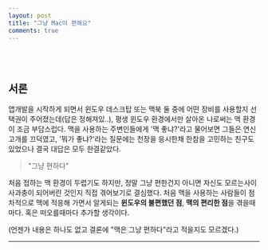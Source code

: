 ```yaml
---
layout: post
title: "그냥 Mac이 편해요"
comments: true
---
```


<br><br>

## 서론
앱개발을 시작하게 되면서 윈도우 데스크탑 또는 맥북 둘 중에 어떤 장비를 사용할지 선택권이 주어졌는데(답은 정해져있..), 평생 윈도우 환경에서만 살아온 나로써는 맥 환경이 조금 부담스럽다. 맥을 사용하는 주변인들에게 '맥 좋냐?'라고 물어보면 그들은 연신 고개를 끄덕였고, '뭐가 좋냐?'라는 질문에는 천장을 응시한채 한참을 고민하는 친구도 있었으나 결국 대답은 모두 한결같았다.

>"그냥 편하다"

처음 접하는 맥 환경이 두렵기도 하지만, 정말 그냥 편한건지 아니면 자신도 모르는사이 사과충이 되어버린 것인지 직접 겪어보기로 결심했다. 처음 맥을 사용하는 사람들이 점차적으로 맥에 적응해 가면서 알게되는 **윈도우의 불편했던 점**, **맥의 편리한 점**을 겪을때마다. 혹은 떠오를때마다 추가할 생각이다.

(언젠가 내용은 하나도 없고 결론에 "맥은 그냥 편하다"라고 적을지도 모르겠다.)



----



